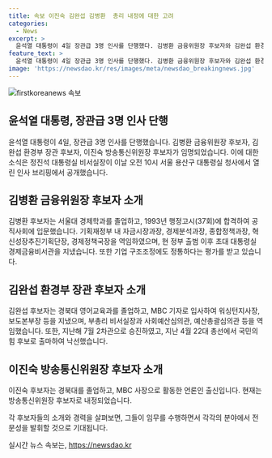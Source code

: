 ```yaml
---
title: 속보 이진숙 김완섭 김병환  총리 내정에 대한 고려
categories:
  - News
excerpt: >
  윤석열 대통령이 4일 장관급 3명 인사를 단행했다. 김병환 금융위원장 후보자와 김완섭 환경부 장관 후보자, 이진숙 방송통신위원장 후보자를 내정했다. 김 후보자는 경제학과 출신으로 초대 대통령실 경제금융비서관을 역임하며, 환경부 장관 후보자는 기재부 출신이자 언론인 출신이다. 이들은 각자의 전문 분야에서 경험이 풍부하며, 대통령실 비서실장은 이를 강조했다.
feature_text: >
  윤석열 대통령이 4일 장관급 3명 인사를 단행했다. 김병환 금융위원장 후보자와 김완섭 환경부 장관 후보자, 이진숙 방송통신위원장 후보자를 내정했다. 김 후보자는 경제학과 출신으로 초대 대통령실 경제금융비서관을 역임하며, 환경부 장관 후보자는 기재부 출신이자 언론인 출신이다. 이들은 각자의 전문 분야에서 경험이 풍부하며, 대통령실 비서실장은 이를 강조했다.
image: 'https://newsdao.kr/res/images/meta/newsdao_breakingnews.jpg'
---
```


<p><img src="https://newsdao.kr/res/images/meta/newsdao_breakingnews.jpg" alt="firstkoreanews 속보" /></p>

<h2 data-ke-size="size26">윤석열 대통령, 장관급 3명 인사 단행</h2>

<p>윤석열 대통령이 4일, 장관급 3명 인사를 단행했습니다. 김병환 금융위원장 후보자, 김완섭 환경부 장관 후보자, 이진숙 방송통신위원장 후보자가 임명되었습니다. 이에 대한 소식은 정진석 대통령실 비서실장이 이날 오전 10시 서울 용산구 대통령실 청사에서 열린 인사 브리핑에서 공개했습니다.</p>

<p data-ke-size="size16"></p>

<h2 data-ke-size="size24">김병환 금융위원장 후보자 소개</h2>

<p>김병환 후보자는 서울대 경제학과를 졸업하고, 1993년 행정고시(37회)에 합격하여 공직사회에 입문했습니다. 기획재정부 내 자금시장과장, 경제분석과장, 종합정책과장, 혁신성장추진기획단장, 경제정책국장을 역임하였으며, 현 정부 출범 이후 초대 대통령실 경제금융비서관을 지냈습니다. 또한 기업 구조조정에도 정통하다는 평가를 받고 있습니다.</p>

<p data-ke-size="size16"></p>

<h2 data-ke-size="size24">김완섭 환경부 장관 후보자 소개</h2>

<p>김완섭 후보자는 경북대 영어교육과를 졸업하고, MBC 기자로 입사하여 워싱턴지사장, 보도본부장 등을 지냈으며, 부총리 비서실장과 사회예산심의관, 예산총괄심의관 등을 역임했습니다. 또한, 지난해 7월 2차관으로 승진하였고, 지난 4월 22대 총선에서 국민의힘 후보로 출마하여 낙선했습니다.</p>

<p data-ke-size="size16"></p>

<h2 data-ke-size="size24">이진숙 방송통신위원장 후보자 소개</h2>

<p>이진숙 후보자는 경북대를 졸업하고, MBC 사장으로 활동한 언론인 출신입니다. 현재는 방송통신위원장 후보자로 내정되었습니다.</p>

<p data-ke-size="size16"></p>

<p>각 후보자들의 소개와 경력을 살펴보면, 그들이 임무를 수행하면서 각각의 분야에서 전문성을 발휘할 것으로 기대됩니다.</p>
실시간 뉴스 속보는, <a href="https://newsdao.kr" rel="dofollow">https://newsdao.kr</a>


